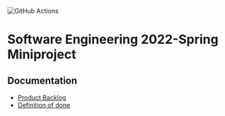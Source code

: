![GitHub Actions](https://github.com/ohtu-2022k-minivinkit/ohtu-2022k-miniprojekti/workflows/Pipeline/badge.svg)
# Software Engineering 2022-Spring Miniproject

## Documentation

- [Product Backlog](https://docs.google.com/spreadsheets/d/1mJlabSWnpCrgyVOKPa34vqNtYNF_JvlXrHQ4NPKWA3c/edit#gid=0)
- [Definition of done](./documentation/definition_of_done.md)
